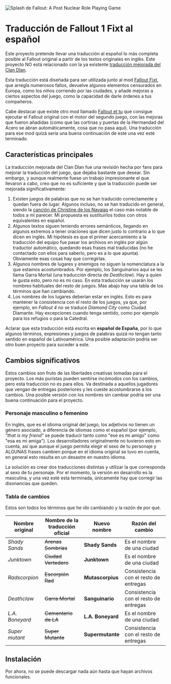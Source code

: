 ![Splash de Fallout: A Post Nuclear Role Playing Game](https://cdn.akamai.steamstatic.com/steam/apps/38400/capsule_616x353.jpg?t=1572025441)

# Traducción de Fallout 1 Fixt al español
Este proyecto pretende llevar una traducción al español lo más completa posible al Fallout original a partir de los textos originales en inglés. Este proyecto NO está relacionado con la ya existente [traducción mejorada del Clan Dlan](http://academia.clandlan.net/?page=academia/view&id=307&title=Traduccion_mejorada_de_Fallout).

Esta traducción está diseñada para ser utilizada junto al mod [Fallout Fixt](https://www.nma-fallout.com/resources/fallout-fixt-full-all-fixes-and-mods.8), que arregla numerosos fallos, devuelve algunos elementos censurados en Europa, como los niños corriendo por las ciudades, y añade mejoras a ciertos aspectos del juego, como la capacidad de darle órdenes a tus compañeros.

Cabe destacar que existe otro mod llamado [Fallout et tu](https://www.nma-fallout.com/threads/fallout-et-tu-release-v1-7.218045) que consigue ejecutar el Fallout original con el motor del segundo juego, con las mejoras que fueron añadidas (como que las cortinas y puertas de la Hermandad del Acero se abran automáticamente, cosa que no pasa aquí). Una traducción para ese mod quizá sería una buena continuación de este una vez esté terminado.

## Características principales
La traducción mejorada del Clan Dlan fue una revisión hecha por fans para mejorar la traducción del juego, que dejaba bastante que desear. Sin embargo, y aunque realmente fuese un trabajo impresionante el que llevaron a cabo, creo que no es suficiente y que la traducción puede ser mejorada significativamente:

1. Existen juegos de palabras que no se han traducido correctamente y quedan fuera de lugar. Algunos incluso, no se han traducido en general, siendo la [canción de Christine de los Navajas](https://fallout.fandom.com/wiki/Christine_(Blades)#Behind_the_scenes) el caso más notable de todos a mi parecer. Mi propuesta es sustituirlos todos con otros equivalentes en español.
2. Algunos textos siguen teniendo errores semánticos, llegando en algunos extremos a tener oraciones que dicen justo lo contrario a lo que dicen en inglés. Mi hipótesis es que el primer acercamiento a la traducción del equipo fue pasar los archivos en inglés por algún traductor automático, quedando esas frases mal traducidas (no he contactado con ellos para saberlo, pero es a lo que apunta). Obviamente esas cosas hay que corregirlas.
3. Algunos nombres de lugares y enemigos no siguen la nomenclatura a la que estamos acostumbrados. Por ejemplo, los Sanguinarios aquí se les llama Garra Mortal (una traducción directa de *Deathclaw*). Hay a quien le gusta esto, pero no es mi caso. En esta traducción se usarán los nombres habituales del resto de juegos. Más abajo hay una tabla de los términos que han cambiando.
4. Los nombres de los lugares deberían estar en inglés. Esto es para mantener la consistencia con el resto de los juegos, ya que, por ejemplo, en *Fallout 4* no se traduce *Diamond City* como Ciudad Diamante. Hay excepciones cuando tenga sentido, como por ejemplo para los refugios o para la Catedral.

Aclarar que esta traducción está escrita en **español de España**, por lo que algunos términos, expresiones y juegos de palabras quizá no tengan tanto sentido en español de Latinoamérica. Una posible adaptación podría ser otro buen proyecto para suceder a este.

## Cambios significativos
Estos cambios son fruto de las libertades creativas tomadas para el proyecto. Los más puristas pueden sentirse incómodos con los cambios, pero esta traducción no es para ellos. Va destinada a aquellos jugadores que vengan de entregas posteriores y les cueste acostumbrarse a los cambios. Una posible versión con los nombres sin cambiar podría ser una buena continuación para el proyecto.

### Personaje masculino o femenino
En inglés, que es el idioma original del juego, los adjetivos no tienen un género asociado, a diferencia de idiomas como el español (por ejemplo, *"that is my friend"* se puede traducir tanto como "ese es mi amigo" como "esa es mi amiga"). Los desarrolladores originalmente no tuvieron esto en cuenta, así que aunque el juego permita elegir el sexo de tu personaje y ALGUNAS frases cambien porque en el idioma original se tuvo en cuenta, en general esto resulta en un desastre en nuestro idioma.

La solución es crear dos traducciones distintas y utilizar la que corresponda al sexo de tu personaje. Por el momento, la versión en desarrollo es la masculina, y una vez esté esta terminada, únicamente hay que corregir las disonancias que queden.

### Tabla de cambios
Estos son todos los términos que he ido cambiando y la razón de por qué.

| Nombre original | Nombre de la traducción oficial | Nuevo nombre | Razón del cambio |
|-----------------|---------------------------------|--------------|-------|
| *Shady Sands* | ~~Arenas Sombrías~~ | **Shady Sands** | Es el nombre de una ciudad |
| *Junktown* | ~~Ciudad Vertedero~~ | **Junktown** | Es el nombre de una ciudad |
| *Radscorpion* | ~~Escorpión Rad~~ | **Mutascorpius** | Consistencia con el resto de entregas |
| *Deathclaw* | ~~Garra Mortal~~ | **Sanguinario** | Consistencia con el resto de entregas |
| *L.A. Boneyard* | ~~Cementerio de LA~~ | **L.A. Boneyard** | Es el nombre de una ciudad |
| *Super mutant* | ~~Super Mutante~~ | **Supermutante** | Consistencia con el resto de entregas |

## Instalación
Por ahora, no se puede descargar nada aún hasta que hayan archivos funcionales.